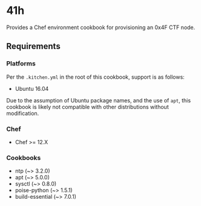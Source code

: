# 41h

Provides a Chef environment cookbook for provisioning an 0x4F CTF node.

## Requirements

### Platforms

Per the `.kitchen.yml` in the root of this cookbook, support is as follows:

* Ubuntu 16.04

Due to the assumption of Ubuntu package names, and the use of `apt`, this cookbook is likely not compatible with other distributions without modification.

### Chef

* Chef >= 12.X

### Cookbooks

* ntp (~> 3.2.0)
* apt (~> 5.0.0)
* sysctl (~> 0.8.0)
* poise-python (~> 1.5.1)
* build-essential (~> 7.0.1)
